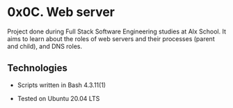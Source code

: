 # 0x0C. Web server

Project done during Full Stack Software Engineering studies at Alx School. It aims to learn about the roles of web servers and their processes (parent and child), and DNS roles.

## Technologies

* Scripts written in Bash 4.3.11(1)

* Tested on Ubuntu 20.04 LTS

